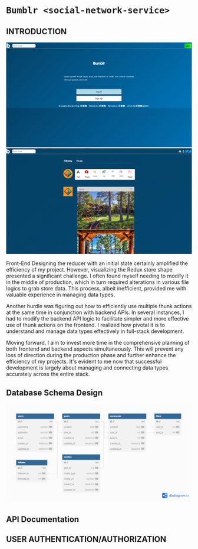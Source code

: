 # `Bumblr <social-network-service>`

## INTRODUCTION
![homepage][def]
![homepage2][def2]

Front-End
Designing the reducer with an initial state certainly amplified the efficiency of my project. However, visualizing the Redux store shape presented a significant challenge. I often found myself needing to modify it in the middle of production, which in turn required alterations in various file logics to grab store data. This process, albeit inefficient, provided me with valuable experience in managing data types.

Another hurdle was figuring out how to efficiently use multiple thunk actions at the same time in conjunction with backend APIs. In several instances, I had to modify the backend API logic to facilitate simpler and more effective use of thunk actions on the frontend. I realized how pivotal it is to understand and manage data types effectively in full-stack development.

Moving forward, I aim to invest more time in the comprehensive planning of both frontend and backend aspects simultaneously. This will prevent any loss of direction during the production phase and further enhance the efficiency of my projects. It's evident to me now that successful development is largely about managing and connecting data types accurately across the entire stack.
## Database Schema Design

![db-schema][def3]
## API Documentation

## USER AUTHENTICATION/AUTHORIZATION


[def]: ./images/Bumblr-login.png
[def2]:./images/Bumblr-main.png
[def3]:./images/Bumblr-schema.png
